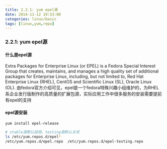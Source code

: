 ```yaml
---
title: 2.2.1: yum epel源
date: 2014-11-12 19:53:00
categories: linux/basic
tags: [linux,yum,repo]
---
```

### 2.2.1: yum epel源
#### 什么是epel源
Extra Packages for Enterprise Linux (or EPEL) is a Fedora Special Interest Group that creates, maintains, and manages a high quality set of additional packages for Enterprise Linux, including, but not limited to, Red Hat Enterprise Linux (RHEL), CentOS and Scientific Linux (SL), Oracle Linux (OL).
由fedora官方介绍可见，epel是一个fedora特殊兴趣小组维护的，为RHEL系企业发行版制作的高质量的扩展包源，实际应用工作中很多服务的安装需要提前有epel的支持

#### epel源安装
``` bash
yum install epel-release

# stable源默认启用，testing源默认关闭
ls /etc/yum.repos.d/epel*
/etc/yum.repos.d/epel.repo  /etc/yum.repos.d/epel-testing.repo
```
